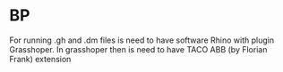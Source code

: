 # BP
For running .gh and .dm files is need to have software Rhino with plugin Grasshoper. In grasshoper then is need to have  TACO ABB (by Florian Frank) extension
